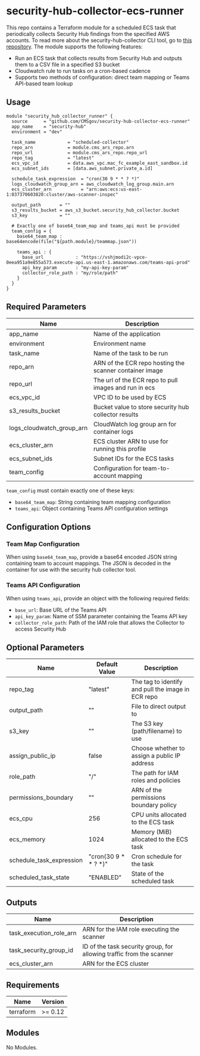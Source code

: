 # security-hub-collector-ecs-runner

This repo contains a Terraform module for a scheduled ECS task that periodically collects Security Hub findings from the specified AWS accounts. To read more about the security-hub-collector CLI tool, go to [this repository](https://github.com/CMSgov/security-hub-collector). The module supports the following features:

* Run an ECS task that collects results from Security Hub and outputs them to a CSV file in a specified S3 bucket
* Cloudwatch rule to run tasks on a cron-based cadence
* Supports two methods of configuration: direct team mapping or Teams API-based team lookup

## Usage

```hcl
module "security_hub_collector_runner" {
  source      = "github.com/CMSgov/security-hub-collector-ecs-runner"
  app_name    = "security-hub"
  environment = "dev"

  task_name            = "scheduled-collector"
  repo_arn             = module.cms_ars_repo.arn
  repo_url             = module.cms_ars_repo.repo_url
  repo_tag             = "latest"
  ecs_vpc_id           = data.aws_vpc.mac_fc_example_east_sandbox.id
  ecs_subnet_ids       = [data.aws_subnet.private_a.id]

  schedule_task_expression  = "cron(30 9 * * ? *)"
  logs_cloudwatch_group_arn = aws_cloudwatch_log_group.main.arn
  ecs_cluster_arn           = "arn:aws:ecs:us-east-1:037370603820:cluster/aws-scanner-inspec"

  output_path       = ""
  s3_results_bucket = aws_s3_bucket.security_hub_collector.bucket
  s3_key            = ""

  # Exactly one of base64_team_map and teams_api must be provided
  team_config = {
    base64_team_map : base64encode(file("${path.module}/teammap.json"))

    teams_api : {
      base_url            : "https://vshjmodi2c-vpce-0eea951a9e855a573.execute-api.us-east-1.amazonaws.com/teams-api-prod"
      api_key_param       : "my-api-key-param"
      collector_role_path : "my/role/path"
    }
  }
}
```

## Required Parameters

| Name | Description |
|------|------------|
| app_name | Name of the application |
| environment | Environment name |
| task_name | Name of the task to be run |
| repo_arn | ARN of the ECR repo hosting the scanner container image |
| repo_url | The url of the ECR repo to pull images and run in ecs |
| ecs_vpc_id | VPC ID to be used by ECS |
| s3_results_bucket | Bucket value to store security hub collector results |
| logs_cloudwatch_group_arn | CloudWatch log group arn for container logs |
| ecs_cluster_arn | ECS cluster ARN to use for running this profile |
| ecs_subnet_ids | Subnet IDs for the ECS tasks |
| team_config | Configuration for team-to-account mapping |

`team_config` must contain exactly one of these keys:
- `base64_team_map`: String containing team mapping configuration
- `teams_api`: Object containing Teams API configuration settings

## Configuration Options

### Team Map Configuration
When using `base64_team_map`, provide a base64 encoded JSON string containing team to account mappings. The JSON is decoded in the container for use with the security hub collector tool.

### Teams API Configuration
When using `teams_api`, provide an object with the following required fields:
- `base_url`: Base URL of the Teams API
- `api_key_param`: Name of SSM parameter containing the Teams API key
- `collector_role_path`: Path of the IAM role that allows the Collector to access Security Hub

## Optional Parameters

| Name | Default Value | Description |
|------|--------------|-------------|
| repo_tag | "latest" | The tag to identify and pull the image in ECR repo |
| output_path | "" | File to direct output to |
| s3_key | "" | The S3 key (path/filename) to use |
| assign_public_ip | false | Choose whether to assign a public IP address |
| role_path | "/" | The path for IAM roles and policies |
| permissions_boundary | "" | ARN of the permissions boundary policy |
| ecs_cpu | 256 | CPU units allocated to the ECS task |
| ecs_memory | 1024 | Memory (MiB) allocated to the ECS task |
| schedule_task_expression | "cron(30 9 * * ? *)" | Cron schedule for the task |
| scheduled_task_state | "ENABLED" | State of the scheduled task |

## Outputs

| Name | Description |
|------|------------|
| task_execution_role_arn | ARN for the IAM role executing the scanner |
| task_security_group_id | ID of the task security group, for allowing traffic from the scanner |
| ecs_cluster_arn | ARN for the ECS cluster |

## Requirements

| Name | Version |
|------|---------|
| terraform | >= 0.12 |

## Modules

No Modules.
